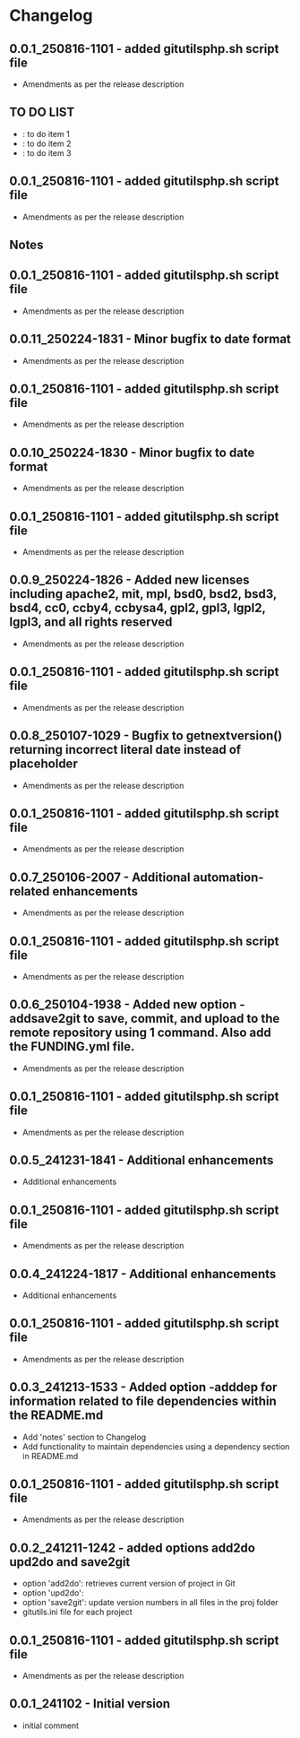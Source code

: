 # Changelog

## 0.0.1_250816-1101 - added gitutilsphp.sh script file
-  Amendments as per the release description

## TO DO LIST
- : to do item 1
- : to do item 2
- : to do item 3

## 0.0.1_250816-1101 - added gitutilsphp.sh script file
-  Amendments as per the release description

## Notes

## 0.0.1_250816-1101 - added gitutilsphp.sh script file
-  Amendments as per the release description

## 0.0.11_250224-1831 - Minor bugfix to date format
-  Amendments as per the release description

## 0.0.1_250816-1101 - added gitutilsphp.sh script file
-  Amendments as per the release description

## 0.0.10_250224-1830 - Minor bugfix to date format
-  Amendments as per the release description

## 0.0.1_250816-1101 - added gitutilsphp.sh script file
-  Amendments as per the release description

## 0.0.9_250224-1826 - Added new licenses including apache2, mit, mpl, bsd0, bsd2, bsd3, bsd4, cc0, ccby4, ccbysa4, gpl2, gpl3, lgpl2, lgpl3, and all rights reserved
-  Amendments as per the release description

## 0.0.1_250816-1101 - added gitutilsphp.sh script file
-  Amendments as per the release description

## 0.0.8_250107-1029 - Bugfix to getnextversion() returning incorrect literal date instead of placeholder
-  Amendments as per the release description

## 0.0.1_250816-1101 - added gitutilsphp.sh script file
-  Amendments as per the release description

## 0.0.7_250106-2007 - Additional automation-related enhancements
-  Amendments as per the release description

## 0.0.1_250816-1101 - added gitutilsphp.sh script file
-  Amendments as per the release description

## 0.0.6_250104-1938 - Added new option -addsave2git to save, commit, and upload to the remote repository using 1 command. Also add the FUNDING.yml file.
-  Amendments as per the release description

## 0.0.1_250816-1101 - added gitutilsphp.sh script file
-  Amendments as per the release description

## 0.0.5_241231-1841 - Additional enhancements
-  Additional enhancements

## 0.0.1_250816-1101 - added gitutilsphp.sh script file
-  Amendments as per the release description

## 0.0.4_241224-1817 - Additional enhancements
-  Additional enhancements

## 0.0.1_250816-1101 - added gitutilsphp.sh script file
-  Amendments as per the release description

## 0.0.3_241213-1533 - Added option -adddep for information related to file dependencies within the README.md
-  Add 'notes' section to Changelog
-  Add functionality to maintain dependencies using a dependency section in README.md

## 0.0.1_250816-1101 - added gitutilsphp.sh script file
-  Amendments as per the release description

## 0.0.2_241211-1242 - added options add2do upd2do and save2git
-  option 'add2do': retrieves current version of project in Git
-  option 'upd2do':
-  option 'save2git': update version numbers in all files in the proj folder
-  gitutils.ini file for each project

## 0.0.1_250816-1101 - added gitutilsphp.sh script file
-  Amendments as per the release description

## 0.0.1_241102 - Initial version
- initial comment
